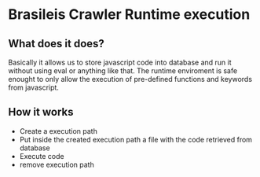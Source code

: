 # Brasileis Crawler Runtime execution
## What does it does?
Basically it allows us to store javascript code into database and run it without using eval or anything like that. The runtime enviroment is safe enought to only allow the execution of pre-defined functions and keywords from javascript.

## How it works
- Create a execution path 
- Put inside the created execution path a file with the code retrieved from database
- Execute code
- remove execution path
